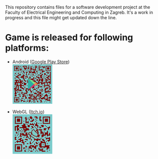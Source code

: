 This repository contains files for a software development project at the Faculty of Electrical Engineering and Computing in Zagreb. It's a work in progress and this file might get updated down the line.

# Game is released for following platforms:
 - Android ([Google Play Store](https://play.google.com/store/apps/details?id=com.DominikPolic.TRCh))  
[![Play Store QR code](/Images/qr-google-play-small.png)](#)
  
 - WebGL ([Itch.io](https://dominik-polic.itch.io/trch))  
[![Itch QR code](/Images/qr-itchio-small.png)](#)
